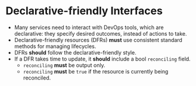 # Declarative-friendly Interfaces

- Many services need to interact with DevOps tools, which are declarative: they specify desired outcomes, instead of actions to take.
- Declarative-friendly resources (DFRs) **must** use consistent standard methods for managing lifecycles.
- DFRs **should** follow the declarative-friendly style.
- If a DFR takes time to update, it **should** include a bool `reconciling` field.
  - `reconciling` **must** be output only.
  - `reconciling` **must** be `true` if the resource is currently being reconciled.
